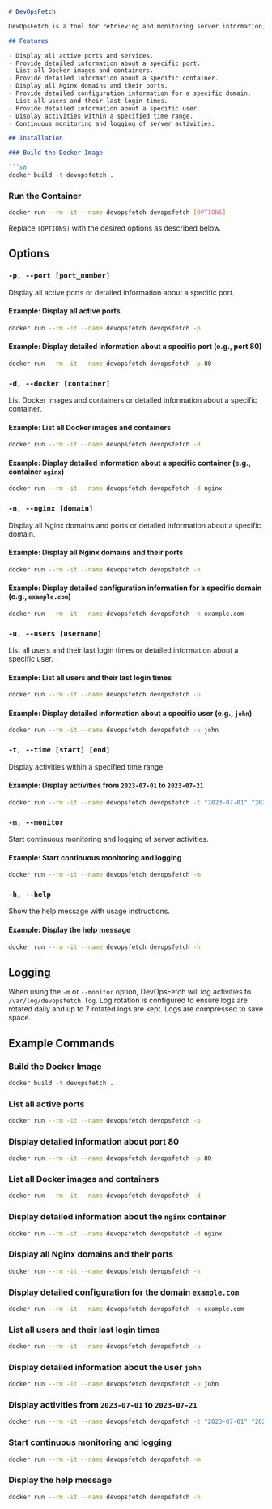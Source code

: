 ```markdown
# DevOpsFetch

DevOpsFetch is a tool for retrieving and monitoring server information, designed to be easy to deploy and use with Docker.

## Features

- Display all active ports and services.
- Provide detailed information about a specific port.
- List all Docker images and containers.
- Provide detailed information about a specific container.
- Display all Nginx domains and their ports.
- Provide detailed configuration information for a specific domain.
- List all users and their last login times.
- Provide detailed information about a specific user.
- Display activities within a specified time range.
- Continuous monitoring and logging of server activities.

## Installation

### Build the Docker Image

```sh
docker build -t devopsfetch .
```

### Run the Container

```sh
docker run --rm -it --name devopsfetch devopsfetch [OPTIONS]
```

Replace `[OPTIONS]` with the desired options as described below.

## Options

### `-p, --port [port_number]`

Display all active ports or detailed information about a specific port.

#### Example: Display all active ports

```sh
docker run --rm -it --name devopsfetch devopsfetch -p
```

#### Example: Display detailed information about a specific port (e.g., port 80)

```sh
docker run --rm -it --name devopsfetch devopsfetch -p 80
```

### `-d, --docker [container]`

List Docker images and containers or detailed information about a specific container.

#### Example: List all Docker images and containers

```sh
docker run --rm -it --name devopsfetch devopsfetch -d
```

#### Example: Display detailed information about a specific container (e.g., container `nginx`)

```sh
docker run --rm -it --name devopsfetch devopsfetch -d nginx
```

### `-n, --nginx [domain]`

Display all Nginx domains and ports or detailed information about a specific domain.

#### Example: Display all Nginx domains and their ports

```sh
docker run --rm -it --name devopsfetch devopsfetch -n
```

#### Example: Display detailed configuration information for a specific domain (e.g., `example.com`)

```sh
docker run --rm -it --name devopsfetch devopsfetch -n example.com
```

### `-u, --users [username]`

List all users and their last login times or detailed information about a specific user.

#### Example: List all users and their last login times

```sh
docker run --rm -it --name devopsfetch devopsfetch -u
```

#### Example: Display detailed information about a specific user (e.g., `john`)

```sh
docker run --rm -it --name devopsfetch devopsfetch -u john
```

### `-t, --time [start] [end]`

Display activities within a specified time range.

#### Example: Display activities from `2023-07-01` to `2023-07-21`

```sh
docker run --rm -it --name devopsfetch devopsfetch -t "2023-07-01" "2023-07-21"
```

### `-m, --monitor`

Start continuous monitoring and logging of server activities.

#### Example: Start continuous monitoring and logging

```sh
docker run --rm -it --name devopsfetch devopsfetch -m
```

### `-h, --help`

Show the help message with usage instructions.

#### Example: Display the help message

```sh
docker run --rm -it --name devopsfetch devopsfetch -h
```

## Logging

When using the `-m` or `--monitor` option, DevOpsFetch will log activities to `/var/log/devopsfetch.log`. Log rotation is configured to ensure logs are rotated daily and up to 7 rotated logs are kept. Logs are compressed to save space.

## Example Commands

### Build the Docker Image

```sh
docker build -t devopsfetch .
```

### List all active ports

```sh
docker run --rm -it --name devopsfetch devopsfetch -p
```

### Display detailed information about port 80

```sh
docker run --rm -it --name devopsfetch devopsfetch -p 80
```

### List all Docker images and containers

```sh
docker run --rm -it --name devopsfetch devopsfetch -d
```

### Display detailed information about the `nginx` container

```sh
docker run --rm -it --name devopsfetch devopsfetch -d nginx
```

### Display all Nginx domains and their ports

```sh
docker run --rm -it --name devopsfetch devopsfetch -n
```

### Display detailed configuration for the domain `example.com`

```sh
docker run --rm -it --name devopsfetch devopsfetch -n example.com
```

### List all users and their last login times

```sh
docker run --rm -it --name devopsfetch devopsfetch -u
```

### Display detailed information about the user `john`

```sh
docker run --rm -it --name devopsfetch devopsfetch -u john
```

### Display activities from `2023-07-01` to `2023-07-21`

```sh
docker run --rm -it --name devopsfetch devopsfetch -t "2023-07-01" "2023-07-21"
```

### Start continuous monitoring and logging

```sh
docker run --rm -it --name devopsfetch devopsfetch -m
```

### Display the help message

```sh
docker run --rm -it --name devopsfetch devopsfetch -h
```
